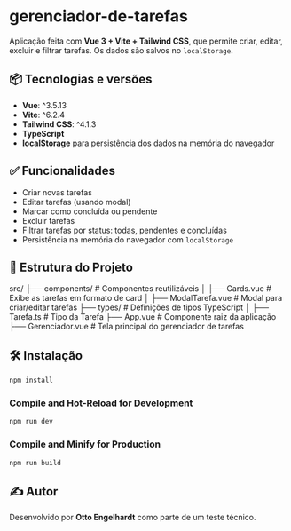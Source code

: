 # gerenciador-de-tarefas

Aplicação feita com **Vue 3 + Vite + Tailwind CSS**, que permite criar, editar, excluir e filtrar tarefas. Os dados são salvos no `localStorage`.

## 📦 Tecnologias e versões

- **Vue**: ^3.5.13
- **Vite**: ^6.2.4
- **Tailwind CSS**: ^4.1.3
- **TypeScript**
- **localStorage** para persistência dos dados na memória do navegador

## ✅ Funcionalidades

- Criar novas tarefas
- Editar tarefas (usando modal)
- Marcar como concluída ou pendente
- Excluir tarefas
- Filtrar tarefas por status: todas, pendentes e concluídas
- Persistência na memória do navegador com `localStorage`

## 📂 Estrutura do Projeto

src/
├── components/ # Componentes reutilizáveis
│ ├── Cards.vue # Exibe as tarefas em formato de card
│ ├── ModalTarefa.vue # Modal para criar/editar tarefas
├── types/ # Definições de tipos TypeScript
│ ├── Tarefa.ts # Tipo da Tarefa
├── App.vue # Componente raiz da aplicação
├── Gerenciador.vue # Tela principal do gerenciador de tarefas

## 🛠️ Instalação

```sh
npm install
```

### Compile and Hot-Reload for Development

```sh
npm run dev
```

### Compile and Minify for Production

```sh
npm run build
```

## ✍️ Autor

Desenvolvido por **Otto Engelhardt** como parte de um teste técnico.
